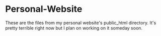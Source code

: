 # Personal-Website

These are the files from my personal website's public_html directory. It's pretty terrible right now but I plan on working on it someday soon.
